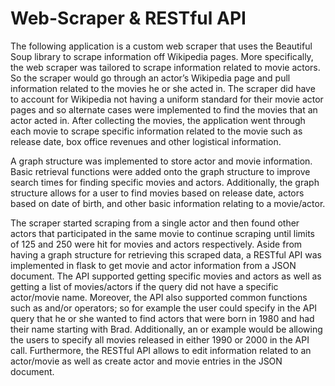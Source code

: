 # Web-Scraper & RESTful API

The following application is a custom web scraper that uses the Beautiful Soup library to scrape information off Wikipedia pages. More specifically, the web scraper was tailored to scrape information related to movie actors. So the scraper would go through an actor’s Wikipedia page and pull information related to the movies he or she acted in. The scraper did have to account for Wikipedia not having a uniform standard for their movie actor pages and so alternate cases were implemented to find the movies that an actor acted in. After collecting the movies, the application went through each movie to scrape specific information related to the movie such as release date, box office revenues and other logistical information.

A graph structure was implemented to store actor and movie information. Basic retrieval functions were added onto the graph structure to improve search times for finding specific movies and actors. Additionally, the graph structure allows for a user to find movies based on release date, actors based on date of birth, and other basic information relating to a movie/actor.

The scraper started scraping from a single actor and then found other actors that participated in the same movie to continue scraping until limits of 125 and 250 were hit for movies and actors respectively. Aside from having a graph structure for retrieving this scraped data, a RESTful API was implemented in flask to get movie and actor information from a JSON document. The API supported getting specific movies and actors as well as getting a list of movies/actors if the query did not have a specific actor/movie name. Moreover, the API also supported common functions such as and/or operators; so for example the user could specify in the API query that he or she wanted to find actors that were born in 1980 and had their name starting with Brad. Additionally, an or example would be allowing the users to specify all movies released in either 1990 or 2000 in the API call. Furthermore, the RESTful API allows to edit information related to an actor/movie as well as create actor and movie entries in the JSON document.  

